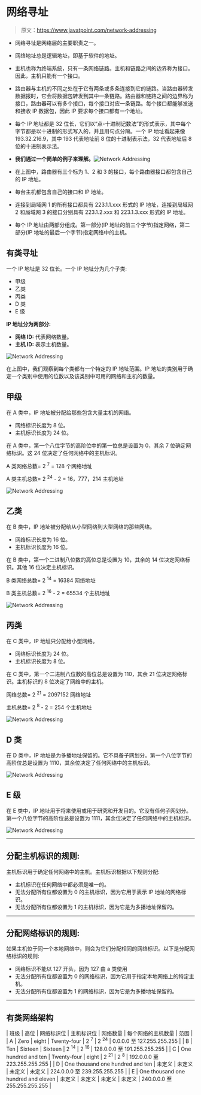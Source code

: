 # 网络寻址

> 原文：<https://www.javatpoint.com/network-addressing>

*   网络寻址是网络层的主要职责之一。
*   网络地址总是逻辑地址，即基于软件的地址。
*   主机也称为终端系统，只有一条网络链路。主机和链路之间的边界称为接口。因此，主机只能有一个接口。
*   路由器与主机的不同之处在于它有两条或多条连接到它的链路。当路由器转发数据报时，它会将数据包转发到其中一条链路。路由器和链路之间的边界称为接口，路由器可以有多个接口，每个接口对应一条链路。每个接口都能够发送和接收 IP 数据包，因此 IP 要求每个接口都有一个地址。
*   每个 IP 地址都是 32 位长，它们以“点-十进制记数法”的形式表示，其中每个字节都是以十进制的形式写入的，并且用句点分隔。一个 IP 地址看起来像 193.32.216.9，其中 193 代表地址前 8 位的十进制表示法，32 代表地址后 8 位的十进制表示法。

*   **我们通过一个简单的例子来理解。**![Network Addressing](img/c4902ecdc7cf850fd89bca9728d22de9.png)

*   在上图中，路由器有三个标为 1、2 和 3 的接口，每个路由器接口都包含自己的 IP 地址。
*   每台主机都包含自己的接口和 IP 地址。
*   连接到局域网 1 的所有接口都具有 223.1.1.xxx 形式的 IP 地址，连接到局域网 2 和局域网 3 的接口分别具有 223.1.2.xxx 和 223.1.3.xxx 形式的 IP 地址。
*   每个 IP 地址由两部分组成。第一部分(IP 地址的前三个字节)指定网络，第二部分(IP 地址的最后一个字节)指定网络中的主机。

## 有类寻址

一个 IP 地址是 32 位长。一个 IP 地址分为几个子类:

*   甲级
*   乙类
*   丙类
*   D 类
*   E 级

**IP 地址分为两部分:**

*   **网络 ID:** 代表网络数量。
*   **主机 ID:** 表示主机数量。

![Network Addressing](img/b73bdd79bded30ee0cb66ee9b48d7be6.png)

在上图中，我们观察到每个类都有一个特定的 IP 地址范围。IP 地址的类别用于确定一个类别中使用的位数以及该类别中可用的网络和主机的数量。

## 甲级

在 A 类中，IP 地址被分配给那些包含大量主机的网络。

*   网络标识长度为 8 位。
*   主机标识长度为 24 位。

在 A 类中，第一个八位字节的高阶位中的第一位总是设置为 0，其余 7 位确定网络标识。这 24 位决定了任何网络中的主机标识。

A 类网络总数= 2 <sup>7</sup> = 128 个网络地址

A 类主机总数= 2 <sup>24</sup> - 2 = 16，777，214 主机地址

![Network Addressing](img/69919f1a140410330aedd9e4d54d9cba.png)

## 乙类

在 B 类中，IP 地址被分配给从小型网络到大型网络的那些网络。

*   网络标识长度为 16 位。
*   主机标识长度为 16 位。

在 B 类中，第一个二进制八位数的高位总是设置为 10，其余的 14 位决定网络标识。其他 16 位决定主机标识。

B 类网络总数= 2 <sup>14</sup> = 16384 网络地址

B 类主机总数= 2 <sup>16</sup> - 2 = 65534 个主机地址

![Network Addressing](img/f094119076d6e199af34fabe3fcb6072.png)

## 丙类

在 C 类中，IP 地址只分配给小型网络。

*   网络标识长度为 24 位。
*   主机标识长度为 8 位。

在 C 类中，第一个二进制八位数的高位总是设置为 110，其余 21 位决定网络标识。主机标识的 8 位决定了网络中的主机。

网络总数= 2 <sup>21</sup> = 2097152 网络地址

主机总数= 2 <sup>8</sup> - 2 = 254 个主机地址

![Network Addressing](img/09a2c730699922f80e28dede0b266705.png)

## D 类

在 D 类中，IP 地址是为多播地址保留的。它不具备子网划分。第一个八位字节的高阶位总是设置为 1110，其余位决定了任何网络中的主机标识。

![Network Addressing](img/0a05c1b8bcf7832abeda3fcf4d4f0313.png)

## E 级

在 E 类中，IP 地址用于将来使用或用于研究和开发目的。它没有任何子网划分。第一个八位字节的高阶位总是设置为 1111，其余位决定了任何网络中的主机标识。

![Network Addressing](img/39d6717790fb1c892293d7100eff7083.png)

* * *

## 分配主机标识的规则:

主机标识用于确定任何网络中的主机。主机标识根据以下规则分配:

*   主机标识在任何网络中都必须是唯一的。
*   无法分配所有位都设置为 0 的主机标识，因为它用于表示 IP 地址的网络标识。
*   无法分配所有位都设置为 1 的主机标识，因为它是为多播地址保留的。

* * *

## 分配网络标识的规则:

如果主机位于同一个本地网络中，则会为它们分配相同的网络标识。以下是分配网络标识的规则:

*   网络标识不能以 127 开头，因为 127 由 a 类使用
*   无法分配所有位都设置为 0 的网络标识，因为它用于指定本地网络上的特定主机。
*   无法分配所有位都设置为 1 的网络标识，因为它是为多播地址保留的。

* * *

## 有类网络架构

| 班级 | 高位 | 网络标识位 | 主机标识位 | 网络数量 | 每个网络的主机数量 | 范围 |
| A | Zero | eight | Twenty-four | 2 <sup>7</sup> | 2 <sup>24</sup> | 0.0.0.0 至 127.255.255.255 |
| B | Ten | Sixteen | Sixteen | 2 <sup>14</sup> | 2 <sup>16</sup> | 128.0.0.0 至 191.255.255.255 |
| C | One hundred and ten | Twenty-four | eight | 2 <sup>21</sup> | 2 <sup>8</sup> | 192.0.0.0 至 223.255.255.255 |
| D | One thousand one hundred and ten | 未定义 | 未定义 | 未定义 | 未定义 | 224.0.0.0 至 239.255.255.255 |
| E | One thousand one hundred and eleven | 未定义 | 未定义 | 未定义 | 未定义 | 240.0.0.0 至 255.255.255.255 |
